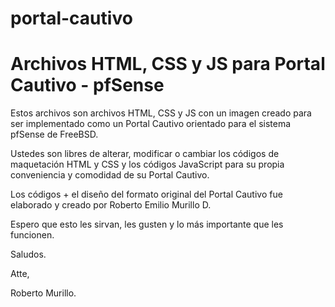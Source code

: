 # portal-cautivo
Archivos HTML, CSS y JS para Portal Cautivo - pfSense
================================================================

Estos archivos son archivos HTML, CSS y JS con un imagen creado para ser implementado como un Portal Cautivo orientado para el sistema pfSense de FreeBSD.

Ustedes son libres de alterar, modificar o cambiar los códigos de maquetación HTML y CSS y los códigos JavaScript para su propia conveniencia y comodidad de su Portal Cautivo.

Los códigos + el diseño del formato original del Portal Cautivo fue elaborado y creado por Roberto Emilio Murillo D.

Espero que esto les sirvan, les gusten y lo más importante que les funcionen.

Saludos.

Atte,

Roberto Murillo.
